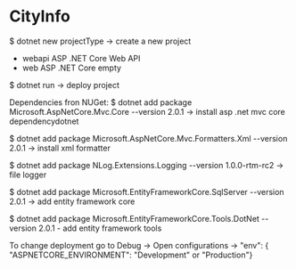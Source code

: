 # CityInfo
$ dotnet new projectType -> create a new project
   - webapi     ASP .NET Core Web API
   - web        ASP .NET Core empty
   
$ dotnet run -> deploy project


Dependencies fron NUGet:
$ dotnet add package Microsoft.AspNetCore.Mvc.Core --version 2.0.1   -> install asp .net mvc core dependencydotnet 

$ dotnet add package Microsoft.AspNetCore.Mvc.Formatters.Xml --version 2.0.1  -> install xml formatter 

$ dotnet add package NLog.Extensions.Logging --version 1.0.0-rtm-rc2  -> file logger

$ dotnet add package Microsoft.EntityFrameworkCore.SqlServer --version 2.0.1  -> add entity framework core

$ dotnet add package Microsoft.EntityFrameworkCore.Tools.DotNet --version 2.0.1  - add entity framework tools

To change deployment go to 
Debug -> Open configurations -> "env": {
                "ASPNETCORE_ENVIRONMENT": "Development" or "Production"}


